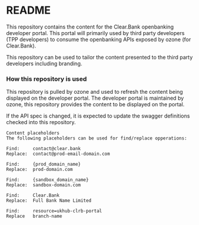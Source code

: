 # README #

This repository contains the content for the Clear.Bank openbanking developer portal. This portal
will primarily used by third party developers (TPP developers) to consume the openbanking APIs
exposed by ozone  (for Clear.Bank).

This repository can be used to tailor the content presented to the third party developers including
branding.
### How this repository is used ###

This repository is pulled by ozone and used to refresh the content being displayed on the developer portal.
The developer portal is maintained by ozone, this repository provides the content to be displayed on the portal.

If the API spec is changed, it is expected to update the swagger definitions checked into this repository.

```
Content placeholders
The following placeholders can be used for find/replace opperations:

Find:     contact@clear.bank
Replace:  contact@prod-email-domain.com

Find:     {prod_domain_name}
Replace:  prod-domain.com

Find:     {sandbox_domain_name}
Replace:  sandbox-domain.com

Find:     Clear.Bank
Replace:  Full Bank Name Limited

Find:     resource=ukhub-clrb-portal
Replace   branch-name

```
